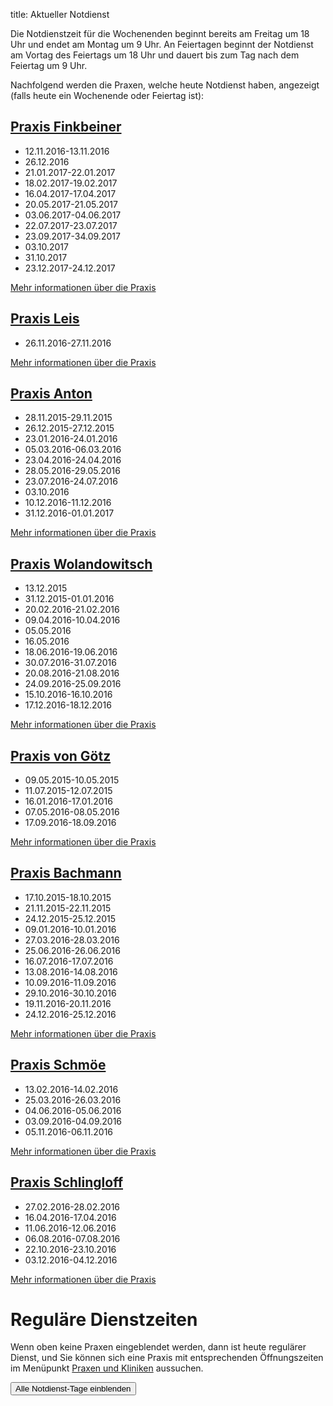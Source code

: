 title: Aktueller Notdienst

Die Notdienstzeit für die Wochenenden beginnt bereits am Freitag um 18 Uhr und endet am Montag um 9 Uhr.
An Feiertagen beginnt der Notdienst am Vortag des Feiertags um 18 Uhr und dauert bis zum Tag nach dem Feiertag um 9 Uhr.

Nachfolgend werden die Praxen, welche heute Notdienst haben, angezeigt (falls heute ein Wochenende oder Feiertag ist):

<!-- Anleitung: In Klammern nach der Praxis-Überschrift eine Komma-getrennte Liste der Daten oder Datumsbereiche.
Ein Datum wird in der Form TT.MM.JJJJ angegeben und ein Datumsberiehc als TT.MM.JJJJ-TT.MM.JJJJ
Automatisch wird der Notdienst einen Tag vorher und einen Tag nachher noch angezeigt. -->


[Praxis Finkbeiner](tieraerzte/finkbeiner.html)
-----------------------------------------------------------

- 12.11.2016-13.11.2016
- 26.12.2016
- 21.01.2017-22.01.2017 
- 18.02.2017-19.02.2017
- 16.04.2017-17.04.2017 
- 20.05.2017-21.05.2017
- 03.06.2017-04.06.2017
- 22.07.2017-23.07.2017
- 23.09.2017-34.09.2017
- 03.10.2017
- 31.10.2017
- 23.12.2017-24.12.2017

[Mehr informationen über die Praxis](tieraerzte/finkbeiner.html)



[Praxis Leis](tieraerzte/leis.html)
-------------------------------------------------------------

- 26.11.2016-27.11.2016

[Mehr informationen über die Praxis](tieraerzte/leis.html)


[Praxis Anton](tieraerzte/anton.html)
-------------------------------------------------------------

- 28.11.2015-29.11.2015
- 26.12.2015-27.12.2015
- 23.01.2016-24.01.2016
- 05.03.2016-06.03.2016
- 23.04.2016-24.04.2016
- 28.05.2016-29.05.2016
- 23.07.2016-24.07.2016
- 03.10.2016
- 10.12.2016-11.12.2016
- 31.12.2016-01.01.2017

[Mehr informationen über die Praxis](tieraerzte/anton.html)


[Praxis Wolandowitsch](tieraerzte/wolandowitsch.html)
-------------------------------------------------------------


- 13.12.2015
- 31.12.2015-01.01.2016
- 20.02.2016-21.02.2016
- 09.04.2016-10.04.2016
- 05.05.2016
- 16.05.2016
- 18.06.2016-19.06.2016
- 30.07.2016-31.07.2016
- 20.08.2016-21.08.2016
- 24.09.2016-25.09.2016
- 15.10.2016-16.10.2016
- 17.12.2016-18.12.2016


[Mehr informationen über die Praxis](tieraerzte/wolandowitsch.html)


[Praxis von Götz](tieraerzte/von-goetz.html)
-------------------------------------------------------------

- 09.05.2015-10.05.2015
- 11.07.2015-12.07.2015
- 16.01.2016-17.01.2016
- 07.05.2016-08.05.2016
- 17.09.2016-18.09.2016

[Mehr informationen über die Praxis](tieraerzte/von-goetz.html)


[Praxis Bachmann](tieraerzte/bachmann.html)
-------------------------------------------------------------

- 17.10.2015-18.10.2015
- 21.11.2015-22.11.2015
- 24.12.2015-25.12.2015
- 09.01.2016-10.01.2016
- 27.03.2016-28.03.2016
- 25.06.2016-26.06.2016
- 16.07.2016-17.07.2016
- 13.08.2016-14.08.2016
- 10.09.2016-11.09.2016
- 29.10.2016-30.10.2016
- 19.11.2016-20.11.2016
- 24.12.2016-25.12.2016

[Mehr informationen über die Praxis](tieraerzte/bachmann.html)


[Praxis Schmöe](tieraerzte/schmoe.html)
-------------------------------------------------------------

- 13.02.2016-14.02.2016
- 25.03.2016-26.03.2016
- 04.06.2016-05.06.2016
- 03.09.2016-04.09.2016 
- 05.11.2016-06.11.2016

[Mehr informationen über die Praxis](tieraerzte/schmoe.html)


[Praxis Schlingloff](tieraerzte/schlingloff.html)
-------------------------------------------------------------

- 27.02.2016-28.02.2016
- 16.04.2016-17.04.2016
- 11.06.2016-12.06.2016
- 06.08.2016-07.08.2016
- 22.10.2016-23.10.2016
- 03.12.2016-04.12.2016

[Mehr informationen über die Praxis](tieraerzte/schlingloff.html)

Reguläre Dienstzeiten
===================================

Wenn oben keine Praxen eingeblendet werden, dann ist heute regulärer Dienst, und Sie können sich eine Praxis mit entsprechenden Öffnungszeiten im Menüpunkt [Praxen und Kliniken](tieraerzte.html) aussuchen.



<button id="toggle_notdienst" type="button" onclick="toggle_visibility();" class="btn btn-info btn-lg btn-block" data-toggle-text="Alle Notdienst-Tage ausblenden" autocomplete="off">Alle Notdienst-Tage einblenden</button>



<!--              ACHTUNG, AB HIER NICHT MODIFIZIEREN!

Es sei denn, Sie wissen was Sie tun :-)

Der nachfolgende JavaScript-Code wird nach dem Laden dieser Seite auf dem
Computer des Nutzers ausgeführt und zeigt den jeweils gültigen Notdienst an
und versteckt die restlichen Inhalte, wenn das Datum nicht passt.
Die Zeiträume werden in Klammern in den Überschriften der ersten beiden
Stufen angegeben (also z.B. `# Überschrift (23.04.2014, 01.05.2014)`).
Mehrere Datumsangaben werden durch Komma getrennt. Es ist auch möglich
Zeiträume anzugeben, wobei ein Bindestrich das Start- vom End-Datum
abgrenzt. Beispiel `# Überschrift (23.04.2014 - 25.04.2014)`.

(C) 2014, Samuel John (www.samueljohn.de)
Released under MIT license.
-->

<script src="moment.js"></script>
<script>

// Find html nodes on the same level after `elem`, up to but excluding the
// next element in the array `stop_tags`
function siblings_up_to (elem, stop_tags) {
    var content = [];
    do {
        content.push(elem);
        elem = elem.nextElementSibling;
    } while (elem && stop_tags.indexOf(elem.tagName) < 0);
    return content;
}

function parse_date (text) {
    return moment(text, ["DD.MM.YYYY", "DD. MMM YYYY"], "de");
}

// Return a list of pairs of moment.js objects `[ ...,[start, end],...]`
function extract_dates (text) {
    // list to hold the dates
    var dates = [];
    // regular expression to extract the text in the last pair of brackets
    var find_text_in_last_brackets_regex = /^(.*)$/gm;
    var text_in_last_brackets = find_text_in_last_brackets_regex.exec(text);
    // console.log("regex matching: ", text_in_last_brackets);
    if (text_in_last_brackets && text_in_last_brackets.length > 1) {
        // if match, split out possible multiple dates seperated by `,`
        var date_ranges = text_in_last_brackets[1].split(',');
        // console.log("date_ranges: ", date_ranges);
        date_ranges.forEach(
            function (one_date_range_text) {
                var from_to = one_date_range_text.split('-');
                // console.log("from,to (array of string): ", from_to);
                if (from_to.length > 2) {
                    console.warn("Warning: More than two '-' found in date range.");
                    return;
                }
                // try to parse start...
                var start = parse_date(from_to[0]);
                var end = start.clone();
                if (start.isValid) {
                    // console.log("...start is valid: ", from_to[0]);
                    end.add('d', 1);  // set end to +24h later than start
                }
                // Check if there is a stop-date
                if (from_to.length > 1) {
                    // console.log("Stop-date given: ", from_to[1]);
                    end = parse_date(from_to[1]);
                    end.add('d', 1);  // so that 01.02.2014 - 02.02.2014 includes 02.02
                }
                // console.log("Parsed date from ", start, " to (+ 1d) ", end);
                dates.push([start, end]);
            }
        )
    }
    return dates;
}

function now_in_date_ranges ( date_ranges, duration_before, duration_after ) {
    var i = 0;
    for (; i < date_ranges.length; i++) {
        var date = date_ranges[i];
        if (date.length <= 0) {
            console.error("Could not extract dates for " + heading);
            return;
        }
        var start = date[0];
        var end = date[1];
        var now = moment();
        // console.log("start " + start._d);
        // console.log("now " + now._d);
        // console.log("end " + end._d);
        if (now >= start.subtract(duration_before) && now <= end.add(duration_after)) {
            console.log("☑ " + now.format('DD.MM.YYYY') + " is in date range: "
                        + date[0].subtract(duration_before).format('DD.MM.YYYY')
                        + " - "
                        + date[1].add(duration_after).format('DD.MM.YYYY'));
            return true; // don't hide this, let it stay visible
        } else {
            console.log("☐ " + now.format('DD.MM.YYYY'), " is NOT in date range: "
                        + date[0].subtract(duration_before).format('DD.MM.YYYY')
                        + " - "
                        + date[1].add(duration_after).format('DD.MM.YYYY'));
        }
    }
    return false;
}

// Search for h2 headings and hide them (with all the siblings) unless the
// current date (now) is in any of the given ranges (in brackest after the heading) or
// `before_now` long earlier than `now`.
function seek_and_hide () {
    // Not only show at beginning of first day but this long before already
    var duration_before = moment.duration(1, 'days');
    var duration_after  = moment.duration(1, 'days');
    var h2_headings = document.getElementById("content").getElementsByTagName("H2");
    console.log("seek and hide...");
    console.log("found " + h2_headings.length + " h2 headings.");
    var i = 0;
    for (; i < h2_headings.length; i++) {
        console.log("----------------- ", i );
        var heading = h2_headings[i];
        console.log("Processing " + heading.textContent);
        var follow = heading.nextElementSibling;
        var date_ranges_txt = "";
        if (follow && follow.tagName == "UL") {
            console.log("UL list after heading.");
            var lis = follow.children;
            var j = 0;
            for (; j < lis.length; j++) {
                date_ranges_txt += lis[j].textContent + ", ";
                if (! now_in_date_ranges(extract_dates(lis[j].textContent), duration_before, duration_after)) {
                    // hide
                    lis[j].display_orig = lis[j].style.display;
                    lis[j].style.display = "none";
                    lis[j].classList.add("hidden_notdienst");
                } else {
                    // show this h2
                    console.log("match found!");
                }
            }
            if( ! now_in_date_ranges(extract_dates(date_ranges_txt), duration_before, duration_after)) {
                siblings_up_to(heading, ["H2", "H1"]).forEach( function (el) {
                    el.display_orig = el.style.display;
                    el.style.display = "none";
                    el.classList.add("hidden_notdienst");
                });
                heading.classList.add("seek_and_hide");
            }
        }
        console.log("done. ", i);
    }
}

function toggle_visibility() {
    console.log("toggle_visibility");
    var hidden_elements = document.getElementsByClassName("hidden_notdienst");
    console.log(hidden_elements.length + " hidden elements...");
    var i = 0;
    for (; i < hidden_elements.length; i++) {
        console.log(hidden_elements[i] + " style = " + hidden_elements[i].style.display)
        if (hidden_elements[i].style.display == "none") {
            console.log(hidden_elements[i].display_orig);
            hidden_elements[i].style.display = hidden_elements[i].display_orig;
        } else {
            hidden_elements[i].style.display = "none";
        }
    }
}

// run this shit
seek_and_hide();
</script>
